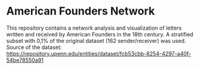 # American Founders Network

This repository contains a network analysis and visualization of letters written and received by American Founders in the 18th century. A stratified subset with 0,1% of the original dataset (162 sender/receiver) was used.
Source of the dataset: https://repository.upenn.edu/entities/dataset/fcb53cbb-8254-4297-a40f-54be78550a91
